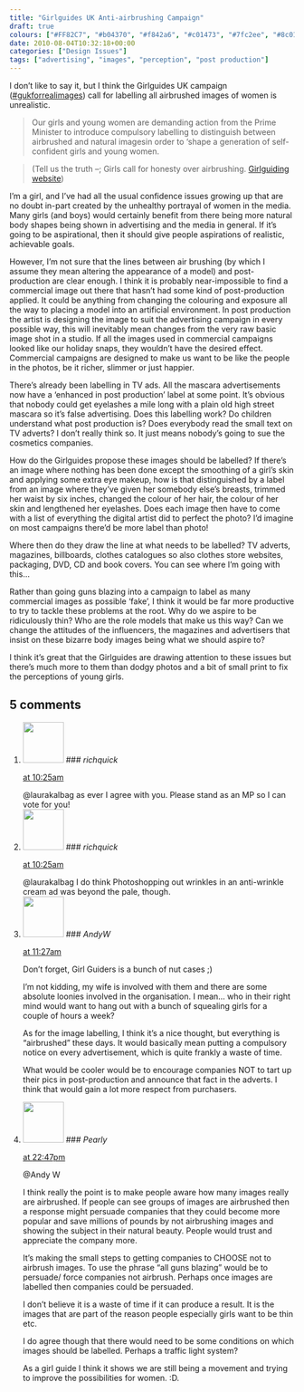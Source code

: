 ```yaml
---
title: "Girlguides UK Anti-airbrushing Campaign"
draft: true
colours: ["#FF82C7", "#b04370", "#f842a6", "#c01473", "#7fc2ee", "#8c014d", "#4698ce"]
date: 2010-08-04T10:32:18+00:00
categories: ["Design Issues"]
tags: ["advertising", "images", "perception", "post production"]
---
```


I don’t like to say it, but I think the Girlguides UK campaign ([#](http://twitter.com/#search?q=%23gukforrealimages "hashtag search on Twitter")[gukforrealimages](http://twitter.com/#search?q=%23gukforrealimages "hashtag search on Twitter")) call for labelling all airbrushed images of women is unrealistic.

> Our girls and young women are demanding action from the Prime Minister to introduce compulsory labelling to distinguish between airbrushed and natural imagesin order to ‘shape a generation of self-confident girls and young women.

> (Tell us the truth –; Girls call for honesty over airbrushing. [Girlguiding website](http://www.girlguiding.org.uk/system_pages/small_navigation/latest_news/tell_us_the_truth.aspx))

I’m a girl, and I’ve had all the usual confidence issues growing up that are no doubt in-part created by the unhealthy portrayal of women in the media. Many girls (and boys) would certainly benefit from there being more natural body shapes being shown in advertising and the media in general. If it’s going to be aspirational, then it should give people aspirations of realistic, achievable goals.

However, I’m not sure that the lines between air brushing (by which I assume they mean altering the appearance of a model) and post-production are clear enough. I think it is probably near-impossible to find a commercial image out there that hasn’t had some kind of post-production applied. It could be anything from changing the colouring and exposure all the way to placing a model into an artificial environment. In post production the artist is designing the image to suit the advertising campaign in every possible way, this will inevitably mean changes from the very raw basic image shot in a studio. If all the images used in commercial campaigns looked like our holiday snaps, they wouldn’t have the desired effect. Commercial campaigns are designed to make us want to be like the people in the photos, be it richer, slimmer or just happier.

There’s already been labelling in TV ads. All the mascara advertisements now have a ‘enhanced in post production’ label at some point. It’s obvious that nobody could get eyelashes a mile long with a plain old high street mascara so it’s false advertising. Does this labelling work? Do children understand what post production is? Does everybody read the small text on TV adverts? I don’t really think so. It just means nobody’s going to sue the cosmetics companies.

How do the Girlguides propose these images should be labelled? If there’s an image where nothing has been done except the smoothing of a girl’s skin and applying some extra eye makeup, how is that distinguished by a label from an image where they’ve given her somebody else’s breasts, trimmed her waist by six inches, changed the colour of her hair, the colour of her skin and lengthened her eyelashes. Does each image then have to come with a list of everything the digital artist did to perfect the photo? I’d imagine on most campaigns there’d be more label than photo!

Where then do they draw the line at what needs to be labelled? TV adverts, magazines, billboards, clothes catalogues so also clothes store websites, packaging, DVD, CD and book covers. You can see where I’m going with this…

Rather than going guns blazing into a campaign to label as many commercial images as possible ‘fake’, I think it would be far more productive to try to tackle these problems at the root. Why do we aspire to be ridiculously thin? Who are the role models that make us this way? Can we change the attitudes of the influencers, the magazines and advertisers that insist on these bizarre body images being what we should aspire to?

I think it’s great that the Girlguides are drawing attention to these issues but there’s much more to them than dodgy photos and a bit of small print to fix the perceptions of young girls.

## 5 comments

<ol class="commentlist">
	<li class="comment even thread-even depth-1" id="li-comment-36">
			<div class="comment-author vcard">
			<img alt='' src='https://secure.gravatar.com/avatar/d281a23b55db2b3d1d6b0be43791bf6b?s=72&amp;d=mm&amp;r=g' srcset='https://secure.gravatar.com/avatar/d281a23b55db2b3d1d6b0be43791bf6b?s=144&amp;d=mm&amp;r=g 2x' class='avatar avatar-72 photo' height='72' width='72' />
### <cite class="fn">richquick</cite>
		</div>
		<aside class="comment-meta commentmetadata"><p><a href="#comment-36"><time datetime="2010-08-04T10:25:17+00:00" pubdate class="published">
		 at <span class="hours">10:25am</span></time></a></p>
	</aside>
	<div class="comment-entry">
		@laurakalbag as ever I agree with you. Please stand as an MP so I can vote for you!
	</div>
</li>
	<li class="comment odd alt thread-odd thread-alt depth-1" id="li-comment-37">
			<div class="comment-author vcard">
			<img alt='' src='https://secure.gravatar.com/avatar/d281a23b55db2b3d1d6b0be43791bf6b?s=72&amp;d=mm&amp;r=g' srcset='https://secure.gravatar.com/avatar/d281a23b55db2b3d1d6b0be43791bf6b?s=144&amp;d=mm&amp;r=g 2x' class='avatar avatar-72 photo' height='72' width='72' />
### <cite class="fn">richquick</cite>
		</div>
		<aside class="comment-meta commentmetadata"><p><a href="#comment-37"><time datetime="2010-08-04T10:25:47+00:00" pubdate class="published">
		 at <span class="hours">10:25am</span></time></a></p>
	</aside>
	<div class="comment-entry">
		@laurakalbag I do think Photoshopping out wrinkles in an anti-wrinkle cream ad was beyond the pale, though.
	</div>
</li>
	<li class="comment even thread-even depth-1" id="li-comment-35">
			<div class="comment-author vcard">
			<img alt='' src='https://secure.gravatar.com/avatar/5d2ba25cc379899a37b46acae43f6ddc?s=72&amp;d=mm&amp;r=g' srcset='https://secure.gravatar.com/avatar/5d2ba25cc379899a37b46acae43f6ddc?s=144&amp;d=mm&amp;r=g 2x' class='avatar avatar-72 photo' height='72' width='72' />
### <cite class="fn">AndyW</cite>
		</div>
		<aside class="comment-meta commentmetadata"><p><a href="#comment-35"><time datetime="2010-08-04T11:27:08+00:00" pubdate class="published">
		 at <span class="hours">11:27am</span></time></a></p>
	</aside>
	<div class="comment-entry">
		Don’t forget, Girl Guiders is a bunch of nut cases ;)

I’m not kidding, my wife is involved with them and there are some absolute loonies involved in the organisation. I mean&#8230; who in their right mind would want to hang out with a bunch of squealing girls for a couple of hours a week?

As for the image labelling, I think it’s a nice thought, but everything is “airbrushed” these days. It would basically mean putting a compulsory notice on every advertisement, which is quite frankly a waste of time.

What would be cooler would be to encourage companies NOT to tart up their pics in post-production and announce that fact in the adverts. I think that would gain a lot more respect from purchasers.
	</div>
</li>
	<li class="comment odd alt thread-odd thread-alt depth-1" id="li-comment-39">
			<div class="comment-author vcard">
			<img alt='' src='https://secure.gravatar.com/avatar/69e3906339fed4cd6d8790e0b2a42d6d?s=72&amp;d=mm&amp;r=g' srcset='https://secure.gravatar.com/avatar/69e3906339fed4cd6d8790e0b2a42d6d?s=144&amp;d=mm&amp;r=g 2x' class='avatar avatar-72 photo' height='72' width='72' />
### <cite class="fn">Pearly</cite>
		</div>
		<aside class="comment-meta commentmetadata"><p><a href="#comment-39"><time datetime="2010-12-19T22:47:30+00:00" pubdate class="published">
		 at <span class="hours">22:47pm</span></time></a></p>
	</aside>
	<div class="comment-entry">
		@Andy W

I think really the point is to make people aware how many images really are airbrushed. If people can see groups of images are airbrushed then a response might persuade companies that they could become more popular and save millions of pounds by not airbrushing images and showing the subject in their natural beauty. People would trust and appreciate the company more.

It’s making the small steps to getting companies to CHOOSE not to airbrush images. To use the phrase “all guns blazing” would be to persuade/ force companies not airbrush. Perhaps once images are labelled then companies could be persuaded.

<p>I don’t believe it is a waste of time if it can produce a result. It is the images that are part of the reason people especially girls want to be thin etc.

I do agree though that there would need to be some conditions on which images should be labelled. Perhaps a traffic light system?</p>
As a girl guide I think it shows we are still being a movement and trying to improve the possibilities for women. :D.
	</div>
</li>
</ol>
